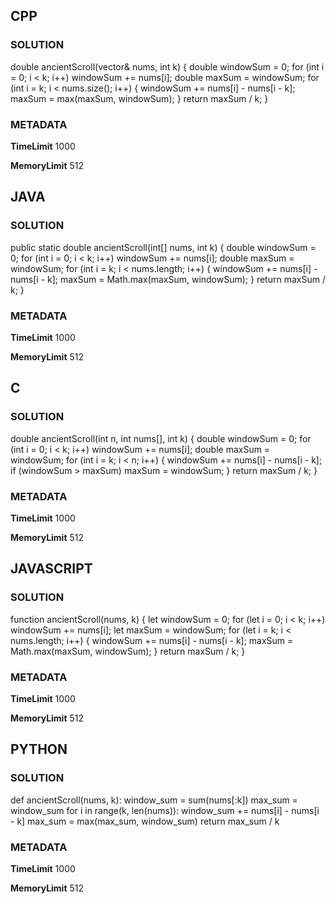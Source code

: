 ## CPP

### SOLUTION

double ancientScroll(vector<int>& nums, int k) {
    double windowSum = 0;
    for (int i = 0; i < k; i++) windowSum += nums[i];
    double maxSum = windowSum;
    for (int i = k; i < nums.size(); i++) {
        windowSum += nums[i] - nums[i - k];
        maxSum = max(maxSum, windowSum);
    }
    return maxSum / k;
}

### METADATA

**TimeLimit**
1000

**MemoryLimit**
512


## JAVA

### SOLUTION

public static double ancientScroll(int[] nums, int k) {
    double windowSum = 0;
    for (int i = 0; i < k; i++) windowSum += nums[i];
    double maxSum = windowSum;
    for (int i = k; i < nums.length; i++) {
        windowSum += nums[i] - nums[i - k];
        maxSum = Math.max(maxSum, windowSum);
    }
    return maxSum / k;
}

### METADATA

**TimeLimit**
1000

**MemoryLimit**
512


## C

### SOLUTION

double ancientScroll(int n, int nums[], int k) {
    double windowSum = 0;
    for (int i = 0; i < k; i++) windowSum += nums[i];
    double maxSum = windowSum;
    for (int i = k; i < n; i++) {
        windowSum += nums[i] - nums[i - k];
        if (windowSum > maxSum) maxSum = windowSum;
    }
    return maxSum / k;
}

### METADATA

**TimeLimit**
1000

**MemoryLimit**
512


## JAVASCRIPT

### SOLUTION

function ancientScroll(nums, k) {
  let windowSum = 0;
  for (let i = 0; i < k; i++) windowSum += nums[i];
  let maxSum = windowSum;
  for (let i = k; i < nums.length; i++) {
    windowSum += nums[i] - nums[i - k];
    maxSum = Math.max(maxSum, windowSum);
  }
  return maxSum / k;
}

### METADATA

**TimeLimit**
1000

**MemoryLimit**
512


## PYTHON

### SOLUTION

def ancientScroll(nums, k):
    window_sum = sum(nums[:k])
    max_sum = window_sum
    for i in range(k, len(nums)):
        window_sum += nums[i] - nums[i - k]
        max_sum = max(max_sum, window_sum)
    return max_sum / k

### METADATA

**TimeLimit**
1000

**MemoryLimit**
512
